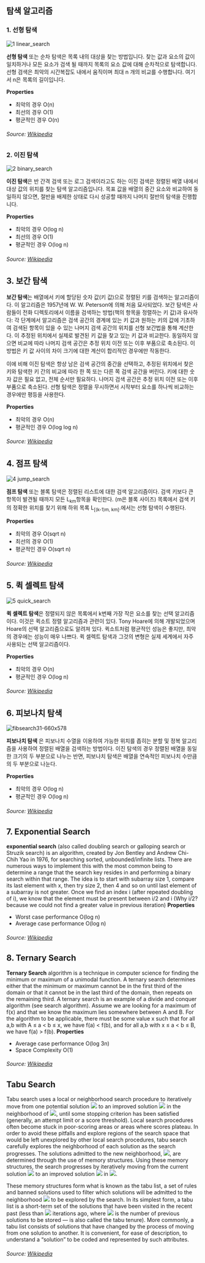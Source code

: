 ## 탐색 알고리즘

### 1. 선형 탐색
![1 linear_search](https://user-images.githubusercontent.com/38908132/49684284-54c6cd80-fb15-11e8-946a-290519ac5588.gif)

**선형 탐색** 또는 순차 탐색은 목록 내의 대상을 찾는 방법입니다. 찾는 값과 요소의 값이 일치하거나 모든 요소가 검색 될 때까지 목록의 요소 값에 대해 순차적으로 탐색합니다. 선형 검색은 최악의 시간복잡도 내에서 움직이며 최대 n 개의 비교를 수행합니다. 여기서 n은 목록의 길이입니다.

__Properties__
* 최악의 경우	O(n)
* 최선의 경우	O(1)
* 평균적인 경우	O(n)

###### Source: [Wikipedia](https://en.wikipedia.org/wiki/Linear_search)

### 2. 이진 탐색
![2 binary_search](https://user-images.githubusercontent.com/38908132/49684281-54c6cd80-fb15-11e8-8d9a-d3928cea5afa.png)

**이진 탐색**은 반 간격 검색 또는 로그 검색이라고도 하는 이진 검색은 정렬된 배열 내에서 대상 값의 위치를 찾는 탐색 알고리즘입니다. 목표 값을 배열의 중간 요소와 비교하여 동일하지 않으면, 절반을 배제한 상태로 다시 성공할 때까지 나머지 절반의 탐색을 진행합니다.

__Properties__
* 최악의 경우	O(log n)
* 최선의 경우	O(1)
* 평균적인 경우	O(log n)

###### Source: [Wikipedia](https://en.wikipedia.org/wiki/Binary_search_algorithm)

## 3. 보간 탐색

**보간 탐색**는 배열에서 키에 할당된 숫자 값(키 값)으로 정렬된 키를 검색하는 알고리즘이다. 이 알고리즘은 1957년에 W. W. Peterson에 의해 처음 묘사되었다. 보간 탐색은 사람들이 전화 디렉토리에서 이름을 검색하는 방법(책의 항목을 정렬하는 키 값)과 유사하다: 각 단계에서 알고리즘은 검색 공간의 경계에 있는 키 값과 원하는 키의 값에 기초하여 검색된 항목이 있을 수 있는 나머지 검색 공간의 위치를 선형 보간법을 통해 계산한다. 이 추정된 위치에서 실제로 발견된 키 값을 찾고 있는 키 값과 비교한다. 동일하지 않으면 비교에 따라 나머지 검색 공간은 추정 위치 이전 또는 이후 부품으로 축소된다. 이 방법은 키 값 사이의 차이 크기에 대한 계산이 합리적인 경우에만 작동한다.

이에 비해 이진 탐색은 항상 남은 검색 공간의 중간을 선택하고, 추정된 위치에서 찾은 키와 탐색한 키 간의 비교에 따라 한 쪽 또는 다른 쪽 검색 공간을 버린다. 키에 대한 숫자 값은 필요 없고, 전체 순서만 필요하다. 나머지 검색 공간은 추정 위치 이전 또는 이후 부품으로 축소된다. 선형 탐색은 정렬을 무시하면서 시작부터 요소를 하나씩 비교하는 경우에만 평등을 사용한다.

__Properties__
* 최악의 경우	O(n)
* 평균적인 경우	O(log log n)

###### Source: [Wikipedia](https://en.wikipedia.org/wiki/Interpolation_search)

## 4. 점프 탐색
![4 jump_search](https://user-images.githubusercontent.com/38908132/49684282-54c6cd80-fb15-11e8-98b3-e3a9108ddf83.jpg)

**점프 탐색** 또는 블록 탐색은 정렬된 리스트에 대한 검색 알고리즘이다. 검색 키보다 큰 항목이 발견될 때까지 모든 L<sub>km</sub>항목을 확인한다. (m은 블록 사이즈) 목록에서 검색 키의 정확한 위치를 찾기 위해 하위 목록 L<sub>[(k-1)m, km]</sub>.에서는 선형 탐색이 수행된다.

__Properties__
* 최악의 경우	O(sqrt n)
* 최선의 경우	O(1)
* 평균적인 경우	O(sqrt n)

###### Source: [Wikipedia](https://en.wikipedia.org/wiki/Jump_search)

## 5. 퀵 셀렉트 탐색
![5 quick_search](https://user-images.githubusercontent.com/38908132/49684283-54c6cd80-fb15-11e8-802f-257c4f85c5fb.gif)

**퀵 셀렉트 탐색**은 정렬되지 않은 목록에서 k번째 가장 작은 요소를 찾는 선택 알고리즘이다. 이것은 퀵소트 정렬 알고리즘과 관련이 있다. Tony Hoare에 의해 개발되었으며 Hoare의 선택 알고리즘으로도 알려져 있다. 퀵소트처럼 평균적인 성능은 좋지만, 최악의 경우에는 성능이 매우 나쁘다. 퀵 셀렉트 탐색과 그것의 변형은 실제 세계에서 자주 사용되는 선택 알고리즘이다.

__Properties__
* 최악의 경우 O(n)
* 평균적인 경우	O(log n)

###### Source: [Wikipedia](https://en.wikipedia.org/wiki/Quickselect)

## 6. 피보나치 탐색
![fibsearch31-660x578](https://user-images.githubusercontent.com/38908132/49605746-b7648000-f9d4-11e8-8d08-6879863aa30b.png)
 
 **피보나치 탐색** 은 피보나치 수열을 이용하여 가능한 위치를 좁히는 분할 및 정복 알고리즘을 사용하여 정렬된 배열을 검색하는 방법이다. 이진 탐색의 경우 정렬된 배열을 동일한 크기의 두 부분으로 나누는 반면, 피보나치 탐색은 배열을 연속적인 피보나치 수만큼의 두 부분으로 나눈다.

__Properties__
* 최악의 경우	O(log n)
* 평균적인 경우 O(log n)

 ###### Source: [Wikipedia](https://en.wikipedia.org/wiki/Fibonacci_search_technique)
 
## 7. Exponential Search
 **exponential search** (also called doubling search or galloping search or Struzik search) is an algorithm, created by Jon Bentley and Andrew Chi-Chih Yao in 1976, for searching sorted, unbounded/infinite lists. There are numerous ways to implement this with the most common being to determine a range that the search key resides in and performing a binary search within that range. 
 The idea is to start with subarray size 1, compare its last element with x, then try size 2, then 4 and so on until last element of a subarray is not greater. Once we find an index i (after repeated doubling of i), we know that the element must be present between i/2 and i (Why i/2? because we could not find a greater value in previous iteration)
 __Properties__
* Worst case performance	O(log n)
* Average case performance	O(log n)
 ###### Source: [Wikipedia](https://en.wikipedia.org/wiki/Exponential_search)
 
## 8. Ternary Search
 **Ternary Search** algorithm is a technique in computer science for finding the minimum or maximum of a unimodal function. A ternary search determines either that the minimum or maximum cannot be in the first third of the domain or that it cannot be in the last third of the domain, then repeats on the remaining third. A ternary search is an example of a divide and conquer algorithm (see search algorithm).
 Assume we are looking for a maximum of f(x) and that we know the maximum lies somewhere between A and B. For the algorithm to be applicable, there must be some value x such that
 for all a,b with A ≤ a < b ≤ x, we have f(a) < f(b), and
 for all a,b with x ≤ a < b ≤ B, we have f(a) > f(b).
 __Properties__
* Average case performance	O(log 3n)
* Space Complexity O(1)
 ###### Source: [Wikipedia](https://en.wikipedia.org/wiki/Ternary_search)
 
## Tabu Search
Tabu search uses a local or neighborhood search procedure to iteratively move from one potential solution ![](https://wikimedia.org/api/rest_v1/media/math/render/svg/87f9e315fd7e2ba406057a97300593c4802b53e4) to an improved solution ![](https://wikimedia.org/api/rest_v1/media/math/render/svg/0ac74959896052e160a5953102e4bc3850fe93b2) in the neighborhood of ![](https://wikimedia.org/api/rest_v1/media/math/render/svg/87f9e315fd7e2ba406057a97300593c4802b53e4), until some stopping criterion has been satisfied (generally, an attempt limit or a score threshold). Local search procedures often become stuck in poor-scoring areas or areas where scores plateau. In order to avoid these pitfalls and explore regions of the search space that would be left unexplored by other local search procedures, tabu search carefully explores the neighborhood of each solution as the search progresses. The solutions admitted to the new neighborhood, ![](https://wikimedia.org/api/rest_v1/media/math/render/svg/4db1b4a2cfa6f356afe0738e999f0af2bed27f45), are determined through the use of memory structures. Using these memory structures, the search progresses by iteratively moving from the current solution ![](https://wikimedia.org/api/rest_v1/media/math/render/svg/87f9e315fd7e2ba406057a97300593c4802b53e4) to an improved solution ![](https://wikimedia.org/api/rest_v1/media/math/render/svg/0ac74959896052e160a5953102e4bc3850fe93b2) in ![](https://wikimedia.org/api/rest_v1/media/math/render/svg/4db1b4a2cfa6f356afe0738e999f0af2bed27f45).

These memory structures form what is known as the tabu list, a set of rules and banned solutions used to filter which solutions will be admitted to the neighborhood ![](https://wikimedia.org/api/rest_v1/media/math/render/svg/4db1b4a2cfa6f356afe0738e999f0af2bed27f45) to be explored by the search. In its simplest form, a tabu list is a short-term set of the solutions that have been visited in the recent past (less than ![](https://wikimedia.org/api/rest_v1/media/math/render/svg/a601995d55609f2d9f5e233e36fbe9ea26011b3b) iterations ago, where ![](https://wikimedia.org/api/rest_v1/media/math/render/svg/a601995d55609f2d9f5e233e36fbe9ea26011b3b) is the number of previous solutions to be stored — is also called the tabu tenure). More commonly, a tabu list consists of solutions that have changed by the process of moving from one solution to another. It is convenient, for ease of description, to understand a “solution” to be coded and represented by such attributes.
###### Source: [Wikipedia](https://en.wikipedia.org/wiki/Tabu_search)
